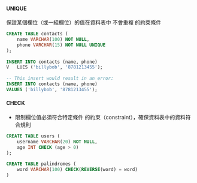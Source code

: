 #### UNIQUE
保證某個欄位（或一組欄位）的值在資料表中 不會重複 的約束條件
```SQL
CREATE TABLE contacts (
    name VARCHAR(100) NOT NULL,
    phone VARCHAR(15) NOT NULL UNIQUE
);
 
INSERT INTO contacts (name, phone)
V   LUES ('billybob', '8781213455');
 
-- This insert would result in an error:
INSERT INTO contacts (name, phone)
VALUES ('billybob', '8781213455');
```

#### CHECK
- 限制欄位值必須符合特定條件 的約束（constraint），確保資料表中的資料符合規則
```SQL
CREATE TABLE users (
    username VARCHAR(20) NOT NULL,
    age INT CHECK (age > 0)
);
 
CREATE TABLE palindromes (
    word VARCHAR(100) CHECK(REVERSE(word) = word)
)
```